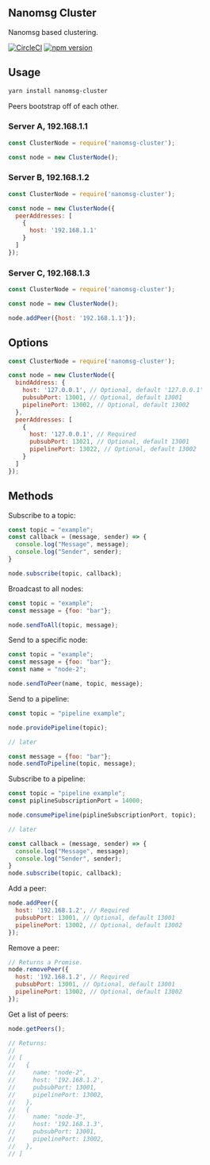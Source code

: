 ## Nanomsg Cluster
Nanomsg based clustering.

[![CircleCI](https://circleci.com/gh/wehriam/nanomsg-cluster.svg?style=svg)](https://circleci.com/gh/wehriam/nanomsg-cluster) [![npm version](https://badge.fury.io/js/nanomsg-cluster.svg)](http://badge.fury.io/js/nanomsg-cluster)

## Usage

```sh
yarn install nanomsg-cluster
```

Peers bootstrap off of each other.

### Server A, 192.168.1.1

```js
const ClusterNode = require('nanomsg-cluster');

const node = new ClusterNode();
```

### Server B, 192.168.1.2

```js
const ClusterNode = require('nanomsg-cluster');

const node = new ClusterNode({
  peerAddresses: [
    {
      host: '192.168.1.1'
    }
  ]
});
```

### Server C, 192.168.1.3

```js
const ClusterNode = require('nanomsg-cluster');

const node = new ClusterNode();

node.addPeer({host: '192.168.1.1'});
```

## Options

```js
const ClusterNode = require('nanomsg-cluster');

const node = new ClusterNode({
  bindAddress: {
    host: '127.0.0.1', // Optional, default '127.0.0.1'
    pubsubPort: 13001, // Optional, default 13001
    pipelinePort: 13002, // Optional, default 13002
  },
  peerAddresses: [
    {
      host: '127.0.0.1', // Required
      pubsubPort: 13021, // Optional, default 13001
      pipelinePort: 13022, // Optional, default 13002
    }
  ]
});
```

## Methods

Subscribe to a topic:

```js
const topic = "example";
const callback = (message, sender) => {
  console.log("Message", message);
  console.log("Sender", sender);
}

node.subscribe(topic, callback);
```

Broadcast to all nodes:

```js
const topic = "example";
const message = {foo: "bar"};

node.sendToAll(topic, message);
```

Send to a specific node:

```js
const topic = "example";
const message = {foo: "bar"};
const name = "node-2";

node.sendToPeer(name, topic, message);
```

Send to a pipeline:

```js
const topic = "pipeline example";

node.providePipeline(topic);

// later

const message = {foo: "bar"};
node.sendToPipeline(topic, message);
```

Subscribe to a pipeline:

```js
const topic = "pipeline example";
const piplineSubscriptionPort = 14000;

node.consumePipeline(piplineSubscriptionPort, topic);

// later

const callback = (message, sender) => {
  console.log("Message", message);
  console.log("Sender", sender);
}
node.subscribe(topic, callback);
```

Add a peer:

```js
node.addPeer({
  host: '192.168.1.2', // Required
  pubsubPort: 13001, // Optional, default 13001
  pipelinePort: 13002, // Optional, default 13002
});
```

Remove a peer:

```js
// Returns a Promise.
node.removePeer({
  host: '192.168.1.2', // Required
  pubsubPort: 13001, // Optional, default 13001
  pipelinePort: 13002, // Optional, default 13002
});
```

Get a list of peers:

```js
node.getPeers();

// Returns:
//
// [
//   {
//     name: "node-2",
//     host: '192.168.1.2',
//     pubsubPort: 13001,
//     pipelinePort: 13002,
//   },
//   {
//     name: "node-3",
//     host: '192.168.1.3',
//     pubsubPort: 13001,
//     pipelinePort: 13002,
//   },
// ]
```


